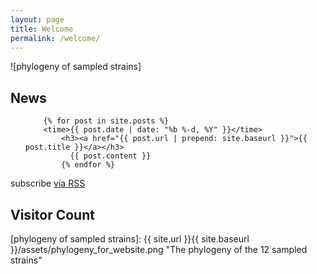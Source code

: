 ```yaml
---
layout: page
title: Welcome
permalink: /welcome/
---
```


![phylogeny of sampled strains]


<div class="home">

  <h2 class="page-heading">News</h2>

  <ul class="posts">

        {% for post in site.posts %}
	    <time>{{ post.date | date: "%b %-d, %Y" }}</time>
	        <h3><a href="{{ post.url | prepend: site.baseurl }}">{{ post.title }}</a></h3>
		      {{ post.content }}
		    {% endfor %}

  </ul>

  <p class="rss-subscribe">subscribe <a href="{{ "/feed.xml" | prepend: site.baseurl }}">via RSS</a></p>

</div>




<h2 class="page-heading">Visitor Count</h2>
<script type="text/javascript" src="//ra.revolvermaps.com/0/0/1.js?i=0o2pisuhuo4&amp;s=220&amp;m=8&amp;v=true&amp;r=false&amp;b=000000&amp;n=false&amp;c=ff0000" async="async"></script>





[phylogeny of sampled strains]: {{ site.url }}{{ site.baseurl }}/assets/phylogeny_for_website.png "The phylogeny of the 12 sampled strains"
